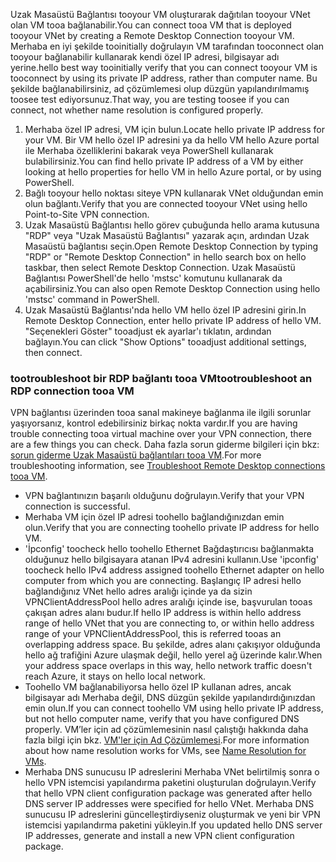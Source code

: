 <span data-ttu-id="eb0d7-101">Uzak Masaüstü Bağlantısı tooyour VM oluşturarak dağıtılan tooyour VNet olan VM tooa bağlanabilir.</span><span class="sxs-lookup"><span data-stu-id="eb0d7-101">You can connect tooa VM that is deployed tooyour VNet by creating a Remote Desktop Connection tooyour VM.</span></span> <span data-ttu-id="eb0d7-102">Merhaba en iyi şekilde tooinitially doğrulayın VM tarafından tooconnect olan tooyour bağlanabilir kullanarak kendi özel IP adresi, bilgisayar adı yerine.</span><span class="sxs-lookup"><span data-stu-id="eb0d7-102">hello best way tooinitially verify that you can connect tooyour VM is tooconnect by using its private IP address, rather than computer name.</span></span> <span data-ttu-id="eb0d7-103">Bu şekilde bağlanabilirsiniz, ad çözümlemesi olup düzgün yapılandırılmamış toosee test ediyorsunuz.</span><span class="sxs-lookup"><span data-stu-id="eb0d7-103">That way, you are testing toosee if you can connect, not whether name resolution is configured properly.</span></span> 

1. <span data-ttu-id="eb0d7-104">Merhaba özel IP adresi, VM için bulun.</span><span class="sxs-lookup"><span data-stu-id="eb0d7-104">Locate hello private IP address for your VM.</span></span> <span data-ttu-id="eb0d7-105">Bir VM hello özel IP adresini ya da hello VM hello Azure portal ile Merhaba özelliklerini bakarak veya PowerShell kullanarak bulabilirsiniz.</span><span class="sxs-lookup"><span data-stu-id="eb0d7-105">You can find hello private IP address of a VM by either looking at hello properties for hello VM in hello Azure portal, or by using PowerShell.</span></span>
2. <span data-ttu-id="eb0d7-106">Bağlı tooyour hello noktası siteye VPN kullanarak VNet olduğundan emin olun bağlantı.</span><span class="sxs-lookup"><span data-stu-id="eb0d7-106">Verify that you are connected tooyour VNet using hello  Point-to-Site VPN connection.</span></span> 
3. <span data-ttu-id="eb0d7-107">Uzak Masaüstü Bağlantısı hello görev çubuğunda hello arama kutusuna "RDP" veya "Uzak Masaüstü Bağlantısı" yazarak açın, ardından Uzak Masaüstü bağlantısı seçin.</span><span class="sxs-lookup"><span data-stu-id="eb0d7-107">Open Remote Desktop Connection by typing "RDP" or "Remote Desktop Connection" in hello search box on hello taskbar, then select Remote Desktop Connection.</span></span> <span data-ttu-id="eb0d7-108">Uzak Masaüstü Bağlantısı PowerShell'de hello 'mstsc' komutunu kullanarak da açabilirsiniz.</span><span class="sxs-lookup"><span data-stu-id="eb0d7-108">You can also open Remote Desktop Connection using hello 'mstsc' command in PowerShell.</span></span> 
3. <span data-ttu-id="eb0d7-109">Uzak Masaüstü Bağlantısı'nda hello VM hello özel IP adresini girin.</span><span class="sxs-lookup"><span data-stu-id="eb0d7-109">In Remote Desktop Connection, enter hello private IP address of hello VM.</span></span> <span data-ttu-id="eb0d7-110">"Seçenekleri Göster" tooadjust ek ayarlar'ı tıklatın, ardından bağlayın.</span><span class="sxs-lookup"><span data-stu-id="eb0d7-110">You can click "Show Options" tooadjust additional settings, then connect.</span></span>

### <a name="tootroubleshoot-an-rdp-connection-tooa-vm"></a><span data-ttu-id="eb0d7-111">tootroubleshoot bir RDP bağlantı tooa VM</span><span class="sxs-lookup"><span data-stu-id="eb0d7-111">tootroubleshoot an RDP connection tooa VM</span></span>

<span data-ttu-id="eb0d7-112">VPN bağlantısı üzerinden tooa sanal makineye bağlanma ile ilgili sorunlar yaşıyorsanız, kontrol edebilirsiniz birkaç nokta vardır.</span><span class="sxs-lookup"><span data-stu-id="eb0d7-112">If you are having trouble connecting tooa virtual machine over your VPN connection, there are a few things you can check.</span></span> <span data-ttu-id="eb0d7-113">Daha fazla sorun giderme bilgileri için bkz: [sorun giderme Uzak Masaüstü bağlantıları tooa VM](../articles/virtual-machines/windows/troubleshoot-rdp-connection.md).</span><span class="sxs-lookup"><span data-stu-id="eb0d7-113">For more troubleshooting information, see [Troubleshoot Remote Desktop connections tooa VM](../articles/virtual-machines/windows/troubleshoot-rdp-connection.md).</span></span>

- <span data-ttu-id="eb0d7-114">VPN bağlantınızın başarılı olduğunu doğrulayın.</span><span class="sxs-lookup"><span data-stu-id="eb0d7-114">Verify that your VPN connection is successful.</span></span>
- <span data-ttu-id="eb0d7-115">Merhaba VM için özel IP adresi toohello bağlandığınızdan emin olun.</span><span class="sxs-lookup"><span data-stu-id="eb0d7-115">Verify that you are connecting toohello private IP address for hello VM.</span></span>
- <span data-ttu-id="eb0d7-116">'İpconfig' toocheck hello toohello Ethernet Bağdaştırıcısı bağlanmakta olduğunuz hello bilgisayara atanan IPv4 adresini kullanın.</span><span class="sxs-lookup"><span data-stu-id="eb0d7-116">Use 'ipconfig' toocheck hello IPv4 address assigned toohello Ethernet adapter on hello computer from which you are connecting.</span></span> <span data-ttu-id="eb0d7-117">Başlangıç IP adresi hello bağlandığınız VNet hello adres aralığı içinde ya da sizin VPNClientAddressPool hello adres aralığı içinde ise, başvurulan tooas çakışan adres alanı budur.</span><span class="sxs-lookup"><span data-stu-id="eb0d7-117">If hello IP address is within hello address range of hello VNet that you are connecting to, or within hello address range of your VPNClientAddressPool, this is referred tooas an overlapping address space.</span></span> <span data-ttu-id="eb0d7-118">Bu şekilde, adres alanı çakışıyor olduğunda hello ağ trafiğini Azure ulaşmak değil, hello yerel ağ üzerinde kalır.</span><span class="sxs-lookup"><span data-stu-id="eb0d7-118">When your address space overlaps in this way, hello network traffic doesn't reach Azure, it stays on hello local network.</span></span>
- <span data-ttu-id="eb0d7-119">Toohello VM bağlanabiliyorsa hello özel IP kullanan adres, ancak bilgisayar adı Merhaba değil, DNS düzgün şekilde yapılandırdığınızdan emin olun.</span><span class="sxs-lookup"><span data-stu-id="eb0d7-119">If you can connect toohello VM using hello private IP address, but not hello computer name, verify that you have configured DNS properly.</span></span> <span data-ttu-id="eb0d7-120">VM’ler için ad çözümlemesinin nasıl çalıştığı hakkında daha fazla bilgi için bkz. [VM'ler için Ad Çözümlemesi](../articles/virtual-network/virtual-networks-name-resolution-for-vms-and-role-instances.md).</span><span class="sxs-lookup"><span data-stu-id="eb0d7-120">For more information about how name resolution works for VMs, see [Name Resolution for VMs](../articles/virtual-network/virtual-networks-name-resolution-for-vms-and-role-instances.md).</span></span>
- <span data-ttu-id="eb0d7-121">Merhaba DNS sunucusu IP adreslerini Merhaba VNet belirtilmiş sonra o hello VPN istemcisi yapılandırma paketini oluşturulan doğrulayın.</span><span class="sxs-lookup"><span data-stu-id="eb0d7-121">Verify that hello VPN client configuration package was generated after hello DNS server IP addresses were specified for hello VNet.</span></span> <span data-ttu-id="eb0d7-122">Merhaba DNS sunucusu IP adreslerini güncelleştirdiyseniz oluşturmak ve yeni bir VPN istemcisi yapılandırma paketini yükleyin.</span><span class="sxs-lookup"><span data-stu-id="eb0d7-122">If you updated hello DNS server IP addresses, generate and install a new VPN client configuration package.</span></span>
